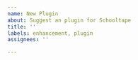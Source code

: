 ```yaml
---
name: New Plugin
about: Suggest an plugin for Schooltape
title: ''
labels: enhancement, plugin
assignees: ''

---
```



